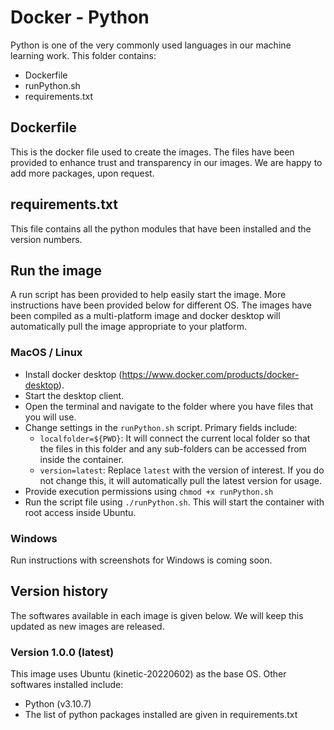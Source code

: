 # Docker - Python
Python is one of the very commonly used languages in our machine learning work. This folder contains:
- Dockerfile
- runPython.sh
- requirements.txt

## Dockerfile
This is the docker file used to create the images. The files have been provided to enhance trust and transparency in our images. We are happy to add more packages, upon request.

## requirements.txt
This file contains all the python modules that have been installed and the version numbers.

## Run the image
A run script has been provided to help easily start the image. More instructions have been provided below for different OS. The images have been compiled as a multi-platform image and docker desktop will automatically pull the image appropriate to your platform.

### MacOS / Linux
- Install docker desktop (https://www.docker.com/products/docker-desktop).
- Start the desktop client.
- Open the terminal and navigate to the folder where you have files that you will use.
- Change settings in the `runPython.sh` script. Primary fields include:
  - `localfolder=${PWD}`: It will connect the current local folder so that the files in this folder and any sub-folders can be accessed from inside the container.
  - `version=latest`: Replace `latest` with the version of interest. If you do not change this, it will automatically pull the latest version for usage.
- Provide execution permissions using `chmod +x runPython.sh`
- Run the script file using `./runPython.sh`. This will start the container with root access inside Ubuntu.

### Windows 
Run instructions with screenshots for Windows is coming soon.

## Version history
The softwares available in each image is given below. We will keep this updated as new images are released.

### Version 1.0.0 (latest)

This image uses Ubuntu (kinetic-20220602) as the base OS. Other softwares installed include:
- Python (v3.10.7)
- The list of python packages installed are given in requirements.txt
